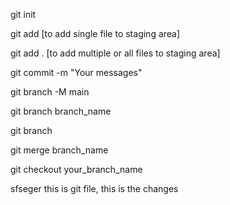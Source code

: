 <!-- # git commands -->

<!-- # [to initialize git repo] -->
git init 

<!-- add the specific file to the staging area                     -->
git add <file name>           [to add single file to staging area]

<!-- <add the all file to the staging area> -->
git add .                     [to add multiple or all files to staging area]

<!-- <to add messages to the commits> -->
git commit -m "Your messages"

<!-- <change the name of default branch from master to main> -->
git branch -M main

<!-- <create a new branch> -->
git branch branch_name

<!-- <to check the number of branches> -->
git branch

<!-- <to merge branches> -->
git merge branch_name

<!-- <to change the branch eg. from main branch to ram branch> -->
git checkout your_branch_name



sfseger
this is git file, this is the changes